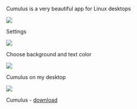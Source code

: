 Cumulus is a very beautiful app for Linux desktops

<img src="https://skandyn-sh.github.io/img/cumulus.png"/>

Settings

<img src="https://skandyn-sh.github.io/img/cumulus-settings.png"/>

Choose background and text color

<img src="https://skandyn-sh.github.io/img/cumulus-choose.png"/>

Cumulus on my desktop

<img src="https://skandyn-sh.github.io/img/cumulus-desktop.png"/>

Cumulus - <a href="https://github.com/vadrian89/cumulus-qt/releases/" target="_blank">download</a>
